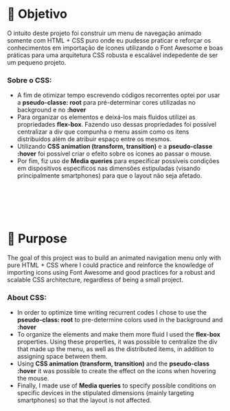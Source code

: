 # 🎯 Objetivo
<p>O intuito deste projeto foi construir um menu de navegação animado somente com HTML + CSS puro onde eu pudesse praticar e reforçar os conhecimentos em importação de ícones utilizando o Font Awesome e boas práticas para uma arquitetura CSS robusta e escalável indepedente de ser um pequeno projeto.</p>
<h3> Sobre o CSS:</h3>
<ul>
  <li>A fim de otimizar tempo escrevendo códigos recorrentes optei por usar a <b>pseudo-classe: root</b> para pré-determinar cores utilizadas no background e no <b>:hover</b></li>
  <li>Para organizar os elementos e deixá-los mais fluidos utilizei as propriedades <b>flex-box</b>. Fazendo uso dessas propriedades foi possível centralizar a div que compunha o menu assim como os itens distribuídos além de atribuir espaço entre os mesmos.</li>
  <li>Utilizando <b>CSS animation (transform, transition)</b> e a <b>pseudo-classe :hover</b> foi possível criar o efeito sobre os ícones ao passar o mouse.</li>
  <li>Por fim, fiz uso de <b>Media queries</b> para especificar possíveis condições em dispositivos específicos nas dimensões estipuladas (visando principalmente smartphones) para que o layout não seja afetado.</li>
</ul>


<br></br>
<br></br>

# 🎯 Purpose
<p>The goal of this project was to build an animated navigation menu only with pure HTML + CSS where I could practice and reinforce the knowledge of importing icons using Font Awesome and good practices for a robust and scalable CSS architecture, regardless of being a small project.</p>
<h3> About CSS:</h3>
<ul>
   <li>In order to optimize time writing recurrent codes I chose to use the <b>pseudo-class: root</b> to pre-determine colors used in the background and <b>:hover</b></li>
   <li>To organize the elements and make them more fluid I used the <b>flex-box</b> properties. Using these properties, it was possible to centralize the div that made up the menu, as well as the distributed items, in addition to assigning space between them.</li>
   <li>Using <b>CSS animation (transform, transition)</b> and the <b>pseudo-class :hover</b> it was possible to create the effect on the icons when hovering the mouse.</li>
   <li>Finally, I made use of <b>Media queries</b> to specify possible conditions on specific devices in the stipulated dimensions (mainly targeting smartphones) so that the layout is not affected.</li>
</ul>
